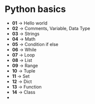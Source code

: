 ﻿# Python basics

- **01** &rarr; Hello world
- **02** &rarr; Comments, Variable, Data Type
- **03** &rarr; Strings
- **04** &rarr; Math
- **05** &rarr; Condition if else
- **06** &rarr; While
- **07** &rarr; Loop
- **08** &rarr; List
- **09** &rarr; Range
- **10** &rarr; Tuple
- **11** &rarr; Set
- **12** &rarr; Dict
- **13** &rarr; Function
- **14** &rarr; Class
- 